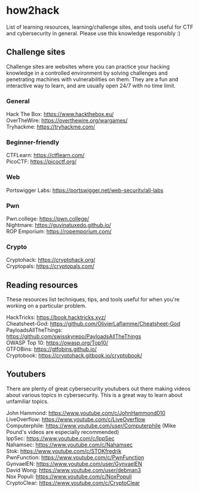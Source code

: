 # how2hack  
List of learning resources, learning/challenge sites, and tools useful for CTF and cybersecurity in general. Please use this knowledge responsibly :)  
  
## Challenge sites  
Challenge sites are websites where you can practice your hacking knowledge in a controlled environment by solving challenges and penetrating machines with vulnerabilities on them. They are a fun and interactive way to learn, and are usually open 24/7 with no time limit.  
  
### General  
Hack The Box: https://www.hackthebox.eu/  
OverTheWire: https://overthewire.org/wargames/  
Tryhackme: https://tryhackme.com/  
  
### Beginner-friendly  
CTFLearn: https://ctflearn.com/  
PicoCTF: https://picoctf.org/  
  
### Web  
Portswigger Labs: https://portswigger.net/web-security/all-labs  
  
### Pwn  
Pwn.college: https://pwn.college/  
Nightmare: https://guyinatuxedo.github.io/  
ROP Emporium: https://ropemporium.com/
  
### Crypto  
Cryptohack: https://cryptohack.org/  
Cryptopals: https://cryptopals.com/  
  
## Reading resources  
These resources list techniques, tips, and tools useful for when you're working on a particular problem.  
  
HackTricks: https://book.hacktricks.xyz/  
Cheatsheet-God: https://github.com/OlivierLaflamme/Cheatsheet-God  
PayloadsAllTheThings: https://github.com/swisskyrepo/PayloadsAllTheThings  
OWASP Top 10: https://owasp.org/Top10/  
GTFOBins: https://gtfobins.github.io/  
Cryptobook: https://cryptohack.gitbook.io/cryptobook/  
  
## Youtubers  
There are plenty of great cybersecurity youtubers out there making videos about various topics in cybersecurity. This is a great way to learn about unfamiliar topics.  
  
John Hammond: https://www.youtube.com/c/JohnHammond010  
LiveOverflow: https://www.youtube.com/c/LiveOverflow  
Computerphile: https://www.youtube.com/user/Computerphile (Mike Pound's videos are especially recommended)  
IppSec: https://www.youtube.com/c/IppSec  
Nahamsec: https://www.youtube.com/c/Nahamsec  
Stok: https://www.youtube.com/c/STOKfredrik  
PwnFunction: https://www.youtube.com/c/PwnFunction  
GynvaelEN: https://www.youtube.com/user/GynvaelEN  
David Wong: https://www.youtube.com/user/debman3  
Nox Populi: https://www.youtube.com/c/NoxPopuli  
CryptoClear: https://www.youtube.com/c/CryptoClear